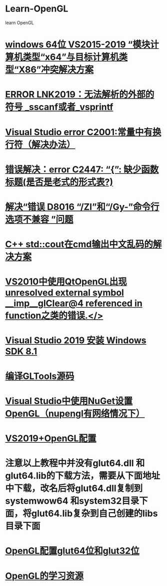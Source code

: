 # Learn-OpenGL
learn OpenGL
# <a href="https://blog.csdn.net/MR1269427885/article/details/53283257">windows 64位 VS2015-2019 “模块计算机类型“x64”与目标计算机类型“X86”冲突解决方案</a>
# <a href="https://blog.csdn.net/m0_37876745/article/details/78174057">ERROR LNK2019：无法解析的外部的符号 _sscanf或者_vsprintf</a>
# <a href="https://www.cnblogs.com/kuliuheng/p/3397796.html">Visual Studio error C2001:常量中有换行符（解决办法）</a>
# <a href="https://blog.csdn.net/MASILEJFOAISEGJIAE/article/details/105712761">错误解决：error C2447: “{”: 缺少函数标题(是否是老式的形式表?)</a>
# <a href="https://blog.csdn.net/LYJ_viviani/article/details/51487877">解决“错误 D8016 “/ZI”和“/Gy-”命令行选项不兼容 ”问题</a>
# <a href="http://www.suchone.com/post/51.html">C++ std::cout在cmd输出中文乱码的解决方案</a>
# <a href="https://www.cxyzjd.com/article/weixin_33750452/86197676">VS2010中使用QtOpenGL出现 unresolved external symbol __imp__glClear@4 referenced in function之类的错误.</>
# <a href="https://blog.csdn.net/Septembre_/article/details/111320427">Visual Studio 2019 安装 Windows SDK 8.1</a>
# <a href="http://www.devacg.com/?post=1019">编译GLTools源码</a>
# <a href="https://www.jianshu.com/p/991d64d0205a">Visual Studio中使用NuGet设置OpenGL（nupengl有网络情况下）</a>
# <a href="https://blog.csdn.net/qq_41498261/article/details/109331819">VS2019+OpenGL配置</a>
# 注意以上教程中并没有glut64.dll 和glut64.lib的下载方法，需要从下面地址中下载，改名后将glut64.dll复制到systemwow64 和system32目录下面，将glut64.lib复杂到自己创建的libs目录下面
# <a href="https://blog.csdn.net/rhneqq/article/details/80935148">OpenGL配置glut64位和glut32位</a>
# <a href="https://www.cnblogs.com/liangliangh/p/3765221.html">OpenGL的学习资源</a>
